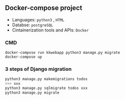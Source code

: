 ## Docker-compose project
- Languages: `python3` , `HTML`
- Databse: `postgreSQL`
- Cintainerization tools and APIs: `Docker`  


### CMD
```docker
docker-compose run kkwebapp python3 manage.py migrate
docker-compose up
```

### 3 steps of Django migration
```bash
python3 manage.py makemigrations todos
>>> xxx
python3 manage.py sqlmigrate todos xxx
python3 manage.py migrate
```
